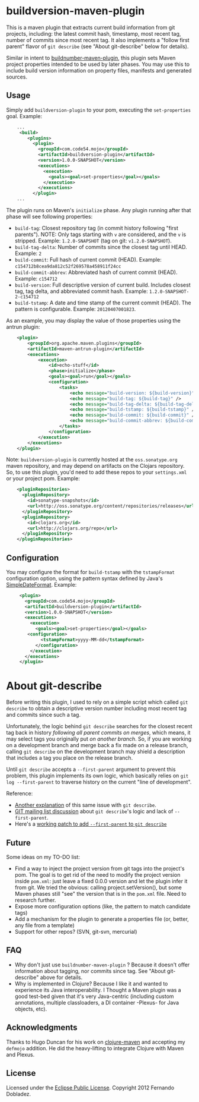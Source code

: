 # buildversion-maven-plugin

This is a maven plugin that extracts current build information from git
projects, including: the latest commit hash, timestamp, most recent tag, number
of commits since most recent tag. It also implements a "follow first parent"
flavor of `git describe` (see "About git-describe" below for details).

Similar in intent to
[buildnumber-maven-plugin](http://mojo.codehaus.org/buildnumber-maven-plugin/),
this plugin sets Maven project properties intended to be used by later
phases. You may use this to include build version information on property files,
manifests and generated sources.


## Usage

Simply add `buildversion-plugin` to your pom, executing the `set-properties` goal. Example:


```xml
    ...
     <build>
        <plugins>
          <plugin>
            <groupId>com.code54.mojo</groupId>
            <artifactId>buildversion-plugin</artifactId>
            <version>1.0.0-SNAPSHOT</version>
            <executions>
              <execution>
                <goals><goal>set-properties</goal></goals>
              </execution>
            </executions>
          </plugin>
    ...
```

The plugin runs on Maven's `initialize` phase. Any plugin running after that phase will see following properties:

* `build-tag`: Closest repository tag (in commit history following "first parents"). NOTE: Only tags starting with `v` are considered, and the `v` is stripped. Example: `1.2.0-SNAPSHOT` (tag on git: `v1.2.0-SNAPSHOT`).
* `build-tag-delta`: Number of commits since the closest tag until HEAD. Example: `2`
* `build-commit`: Full hash of current commit (HEAD). Example: `c154712b8cea9da812c52f269578a458911f24cc`
* `build-commit-abbrev`: Abbreviated hash of current commit (HEAD). Example: `c154712`
* `build-version`: Full descriptive version of current build. Includes closest tag, tag delta, and abbreviated commit hash. Example: `1.2.0-SNAPSHOT-2-c154712`
* `build-tstamp`: A date and time stamp of the current commit (HEAD). The pattern is configurable. Example: `20120407001823`.


As an example, you may display the value of those properties using the antrun plugin:

```xml
    <plugin>
        <groupId>org.apache.maven.plugins</groupId>
        <artifactId>maven-antrun-plugin</artifactId>
        <executions>
            <execution>
                <id>echo-stuff</id>
                <phase>initialize</phase>
                <goals><goal>run</goal></goals>
                <configuration>
                    <tasks>
                        <echo message="build-version: ${build-version}" />
                        <echo message="build-tag: ${build-tag}" />
                        <echo message="build-tag-delta: ${build-tag-delta}" />
                        <echo message="build-tstamp: ${build-tstamp}" />
                        <echo message="build-commit: ${build-commit}" />
                        <echo message="build-commit-abbrev: ${build-commit-abbrev}" />
                    </tasks>
                </configuration>
            </execution>
        </executions>
    </plugin>
```

Note: `buildversion-plugin` is currently hosted at the `oss.sonatype.org` maven
repository, and may depend on artifacts on the Clojars repository. So, to use this plugin,
you'd need to add these repos to your `settings.xml` or your project pom. Example:


```xml
    <pluginRepositories>
      <pluginRepository>
        <id>sonatype-snapshots</id>
        <url>http://oss.sonatype.org/content/repositories/releases</url>
      </pluginRepository>
      <pluginRepository>
        <id>clojars.org</id>
        <url>http://clojars.org/repo</url>
      </pluginRepository>
    </pluginRepositories>
```


## Configuration

You may configure the format for `build-tstamp` with the `tstampFormat`
configuration option, using the pattern syntax defined by Java's [SimpleDateFormat](http://docs.oracle.com/javase/6/docs/api/java/text/SimpleDateFormat.html). Example:

```xml
	 <plugin>
	   <groupId>com.code54.mojo</groupId>
	   <artifactId>buildversion-plugin</artifactId>
	   <version>1.0.0-SNAPSHOT</version>
	   <executions>
		 <execution>
		   <goals><goal>set-properties</goal></goals>
		<configuration>
			 <tstampFormat>yyyy-MM-dd</tstampFormat>
		   </configuration>
		 </execution>
	   </executions>
	 </plugin>
```


# About git-describe

Before writing this plugin, I used to rely on a simple script which called `git
describe` to obtain a descriptive version number including most recent tag and
commits since such a tag.

Unfortunately, the logic behind `git describe` searches for the closest recent
tag back in history *following all parent commits on merges*, which means, it
may select tags you originally put *on another branch*. So, if you are working on a
development branch and merge back a fix made on a release branch, calling `git
describe` on the development branch may shield a description that includes a tag
you place on the release branch.

Until `git describe` accepts a `--first-parent` argument to prevent this
problem, this plugin implements its own logic, which basically relies on `git
log --first-parent` to traverse history on the current "line of development".

Reference:

 * [Another explanation](http://www.xerxesb.com/2010/git-describe-and-the-tale-of-the-wrong-commits/) of this same issue with `git describe`.
 * [GIT mailing list discussion](http://kerneltrap.org/mailarchive/git/2010/9/21/40071/thread) about `git describe`'s logic and lack of `--first-parent`.
 * Here's a [working patch to add `--first-parent` to `git describe`](https://github.com/gitigit/git/tree/mrb/describe-first-parent)


## Future
Some ideas on my TO-DO list:

 * Find a way to inject the project version from git tags into the project's
  pom. The goal is to get rid of the need to modify the project version inside
  `pom.xml`: just leave a fixed 0.0.0 version and let the plugin infer it from
  git. We tried the obvious: calling project.setVersion(), but some Maven phases
  still "see" the version that is in the `pom.xml` file. Need to research
  further.
 * Expose more configuration options (like, the pattern to match candidate tags)
 * Add a mechanism for the plugin to generate a properties file (or, better, any
   file from a template)
 * Support for other repos? (SVN, git-svn, mercurial)

## FAQ
 * Why don't just use `buildnumber-maven-plugin` ?
   Because it doesn't offer information about tagging, nor commits since tag. See "About git-describe" above for details.
 * Why is implemented in Clojure?
   Because I like it and wanted to experience its Java interoperability. I Thought
   a Maven plugin was a good test-bed given that it's very Java-centric
   (including custom annotations, multiple classloaders, a DI container -Plexus-
   for Java objects, etc).

## Acknowledgments

Thanks to Hugo Duncan for his work on
[clojure-maven](https://github.com/pallet/clojure-maven) and accepting my
`defmojo` addition. He did the heavy-lifting to integrate Clojure with Maven and
Plexus.

## License
Licensed under the [Eclipse Public License](http://www.eclipse.org/legal/epl-v10.html).
Copyright 2012 Fernando Dobladez.
